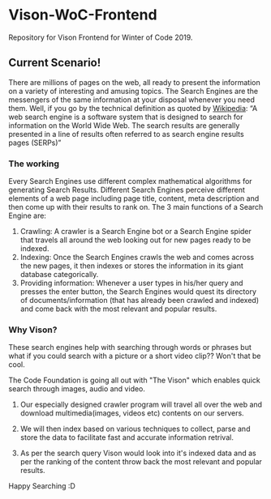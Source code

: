 # Vison-WoC-Frontend
Repository for Vison Frontend for Winter of Code 2019.

## Current Scenario!

There are millions of pages on the web, all ready to present the information on a variety of interesting and amusing topics. The Search Engines are the messengers of the same information at your disposal whenever you need them. Well, if you go by the technical definition as quoted by [Wikipedia](https://en.wikipedia.org/wiki/Web_search_engine):
“A web search engine is a software system that is designed to search for information on the World Wide Web. The search results are generally presented in a line of results often referred to as search engine results pages (SERPs)”

### The working

Every Search Engines use different complex mathematical algorithms for generating Search Results. Different Search Engines perceive different elements of a web page including page title, content, meta description and then come up with their results to rank on.
The 3 main functions of a Search Engine are:

1. Crawling: A crawler is a Search Engine bot or a Search Engine spider that travels all around the web looking out for new pages ready to be indexed.
2. Indexing: Once the Search Engines crawls the web and comes across the new pages, it then indexes or stores the information in its giant database categorically.
3. Providing information: Whenever a user types in his/her query and presses the enter button, the Search Engines would quest its directory of documents/information (that has already been crawled and indexed) and come back with the most relevant and popular results.

### Why Vison?

These search engines help with searching through words or phrases but what if you could search with a picture or a short video clip?? Won't that be cool.

The Code Foundation is going all out with "The Vison" which enables quick search through images, audio and video.

1. Our especially designed crawler program will travel all over the web and download multimedia(images, videos etc) contents on our servers.

2. We will then index based on various techniques to collect, parse and store the data to facilitate fast and accurate information retrival. 

3. As per the search query Vison would look into it's indexed data and as per the ranking of the content throw back the most relevant and popular results.

Happy Searching :D
